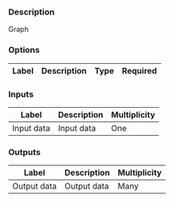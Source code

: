 ###  Description
Graph
###  Options
| Label | Description | Type | Required |
|---|---|---|---|
###  Inputs
| Label | Description | Multiplicity |
|---|---|---|
| Input data | Input data | One |
###  Outputs
| Label | Description | Multiplicity |
|---|---|---|
| Output data | Output data | Many |
